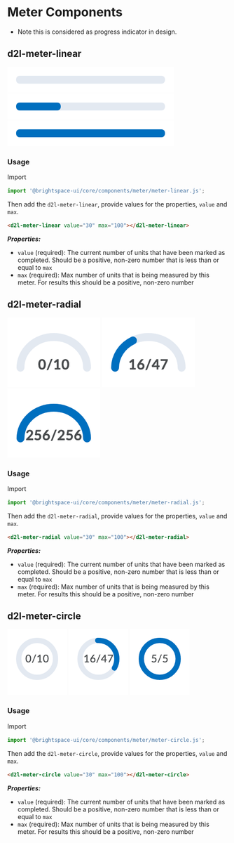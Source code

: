 # Meter Components

* Note this is considered as progress indicator in design.

## d2l-meter-linear
![Linear meter with no progress](./screenshots/d2l-meter-linear-no-progress.png?raw=true)
![Linear meter with some progress](./screenshots/d2l-meter-linear-has-progress.png?raw=true)
![Linear meter completed](./screenshots/d2l-meter-linear-completed.png?raw=true)

### Usage

Import
```js
import '@brightspace-ui/core/components/meter/meter-linear.js';
```

Then add the `d2l-meter-linear`, provide values for the properties, `value` and `max`.

```html
<d2l-meter-linear value="30" max="100"></d2l-meter-linear>
```

***Properties:***

* `value` (required): The current number of units that have been marked as completed. Should be a positive, non-zero number that is less than or equal to `max`
* `max` (required): Max number of units that is being measured by this meter. For results this should be a positive, non-zero number

## d2l-meter-radial
![Radial meter with no progress](./screenshots/d2l-meter-radial-no-progress.png?raw=true)
![Radial meter with some progress](./screenshots/d2l-meter-radial-has-progress.png?raw=true)
![Radial meter completed](./screenshots/d2l-meter-radial-completed.png?raw=true)

### Usage

Import
```js
import '@brightspace-ui/core/components/meter/meter-radial.js';
```

Then add the `d2l-meter-radial`, provide values for the properties, `value` and `max`.

```html
<d2l-meter-radial value="30" max="100"></d2l-meter-radial>
```

***Properties:***

* `value` (required): The current number of units that have been marked as completed. Should be a positive, non-zero number that is less than or equal to `max`
* `max` (required): Max number of units that is being measured by this meter. For results this should be a positive, non-zero number

## d2l-meter-circle
![Circle meter with no progress](./screenshots/d2l-meter-circle-no-progress.png?raw=true)
![Circle meter with no progress](./screenshots/d2l-meter-circle-has-progress.png?raw=true)
![Circle meter with no progress](./screenshots/d2l-meter-circle-completed.png?raw=true)

### Usage

Import
```js
import '@brightspace-ui/core/components/meter/meter-circle.js';
```

Then add the `d2l-meter-circle`, provide values for the properties, `value` and `max`.

```html
<d2l-meter-circle value="30" max="100"></d2l-meter-circle>
```

***Properties:***

* `value` (required): The current number of units that have been marked as completed. Should be a positive, non-zero number that is less than or equal to `max`
* `max` (required): Max number of units that is being measured by this meter. For results this should be a positive, non-zero number

